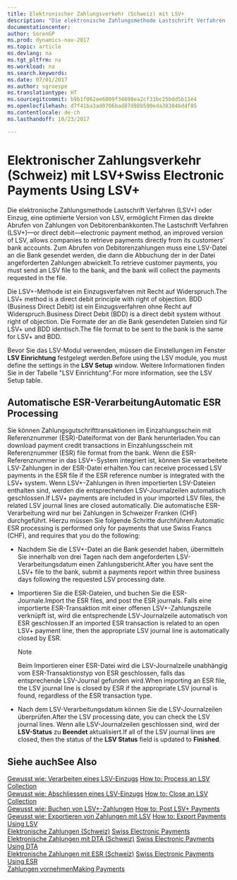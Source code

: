 ```yaml
---
title: Elektronischer Zahlungsverkehr (Schweiz) mit LSV+
description: "Die elektronische Zahlungsmethode Lastschrift Verfahren (LSV+) oder Einzug, eine optimierte Version von LSV, ermöglicht Firmen das direkte Abrufen von Zahlungen von Debitorenbankkonten. Zum Abrufen von Debitorenzahlungen muss eine LSV-Datei an die Bank gesendet werden, die dann die Abbuchung der in der Datei angeforderten Zahlungen abwickelt."
documentationcenter: 
author: SorenGP
ms.prod: dynamics-nav-2017
ms.topic: article
ms.devlang: na
ms.tgt_pltfrm: na
ms.workload: na
ms.search.keywords: 
ms.date: 07/01/2017
ms.author: sgroespe
ms.translationtype: HT
ms.sourcegitcommit: b9b1f062ee6009f34698ea2cf33bc25bdd5b11e4
ms.openlocfilehash: d7f41ba3ad0706bad87d98b590eda38304bddf85
ms.contentlocale: de-ch
ms.lasthandoff: 10/23/2017

---
```

# <a name="swiss-electronic-payments-using-lsv"></a><span data-ttu-id="6e5e9-104">Elektronischer Zahlungsverkehr (Schweiz) mit LSV+</span><span class="sxs-lookup"><span data-stu-id="6e5e9-104">Swiss Electronic Payments Using LSV+</span></span>
<span data-ttu-id="6e5e9-105">Die elektronische Zahlungsmethode Lastschrift Verfahren (LSV+) oder Einzug, eine optimierte Version von LSV, ermöglicht Firmen das direkte Abrufen von Zahlungen von Debitorenbankkonten.</span><span class="sxs-lookup"><span data-stu-id="6e5e9-105">The Lastschrift Verfahren (LSV+)—or direct debit—electronic payment method, an improved version of LSV, allows companies to retrieve payments directly from its customers’ bank accounts.</span></span> <span data-ttu-id="6e5e9-106">Zum Abrufen von Debitorenzahlungen muss eine LSV-Datei an die Bank gesendet werden, die dann die Abbuchung der in der Datei angeforderten Zahlungen abwickelt.</span><span class="sxs-lookup"><span data-stu-id="6e5e9-106">To retrieve customer payments, you must send an LSV file to the bank, and the bank will collect the payments requested in the file.</span></span>  

<span data-ttu-id="6e5e9-107">Die LSV+-Methode ist ein Einzugsverfahren mit Recht auf Widerspruch.</span><span class="sxs-lookup"><span data-stu-id="6e5e9-107">The LSV+ method is a direct debit principle with right of objection.</span></span> <span data-ttu-id="6e5e9-108">BDD (Business Direct Debit) ist ein Einzugsverfahren ohne Recht auf Widerspruch.</span><span class="sxs-lookup"><span data-stu-id="6e5e9-108">Business Direct Debit (BDD) is a direct debit system without right of objection.</span></span> <span data-ttu-id="6e5e9-109">Die Formate der an die Bank gesendeten Dateien sind für LSV+ und BDD identisch.</span><span class="sxs-lookup"><span data-stu-id="6e5e9-109">The file format to be sent to the bank is the same for LSV+ and BDD.</span></span>  

<span data-ttu-id="6e5e9-110">Bevor Sie das LSV-Modul verwenden, müssen die Einstellungen im Fenster **LSV Einrichtung** festgelegt werden.</span><span class="sxs-lookup"><span data-stu-id="6e5e9-110">Before using the LSV module, you must define the settings in the **LSV Setup** window.</span></span> <span data-ttu-id="6e5e9-111">Weitere Informationen finden Sie in der Tabelle "LSV Einrichtung".</span><span class="sxs-lookup"><span data-stu-id="6e5e9-111">For more information, see the LSV Setup table.</span></span>  

## <a name="automatic-esr-processing"></a><span data-ttu-id="6e5e9-112">Automatische ESR-Verarbeitung</span><span class="sxs-lookup"><span data-stu-id="6e5e9-112">Automatic ESR Processing</span></span>  
<span data-ttu-id="6e5e9-113">Sie können Zahlungsgutschrifttransaktionen im Einzahlungsschein mit Referenznummer (ESR)-Dateiformat von der Bank herunterladen.</span><span class="sxs-lookup"><span data-stu-id="6e5e9-113">You can download payment credit transactions in Einzahlungsschein mit Referenznummer (ESR) file format from the bank.</span></span> <span data-ttu-id="6e5e9-114">Wenn die ESR-Referenznummer in das LSV+-System integriert ist, können Sie verarbeitete LSV-Zahlungen in der ESR-Datei erhalten.</span><span class="sxs-lookup"><span data-stu-id="6e5e9-114">You can receive processed LSV payments in the ESR file if the ESR reference number is integrated with the LSV+ system.</span></span> <span data-ttu-id="6e5e9-115">Wenn LSV+-Zahlungen in Ihren importierten LSV-Dateien enthalten sind, werden die entsprechenden LSV-Journalzeilen automatisch geschlossen.</span><span class="sxs-lookup"><span data-stu-id="6e5e9-115">If LSV+ payments are included in your imported LSV files, the related LSV journal lines are closed automatically.</span></span> <span data-ttu-id="6e5e9-116">Die automatische ESR-Verarbeitung wird nur bei Zahlungen in Schweizer Franken (CHF) durchgeführt. Hierzu müssen Sie folgende Schritte durchführen:</span><span class="sxs-lookup"><span data-stu-id="6e5e9-116">Automatic ESR processing is performed only for payments that use Swiss Francs (CHF), and requires that you do the following:</span></span>  

- <span data-ttu-id="6e5e9-117">Nachdem Sie die LSV+-Datei an die Bank gesendet haben, übermitteln Sie innerhalb von drei Tagen nach dem angeforderten LSV-Verarbeitungsdatum einen Zahlungsbericht.</span><span class="sxs-lookup"><span data-stu-id="6e5e9-117">After you have sent the LSV+ file to the bank, submit a payments report within three business days following the requested LSV processing date.</span></span>  

- <span data-ttu-id="6e5e9-118">Importieren Sie die ESR-Dateien, und buchen Sie die ESR-Journale.</span><span class="sxs-lookup"><span data-stu-id="6e5e9-118">Import the ESR files, and post the ESR journals.</span></span> <span data-ttu-id="6e5e9-119">Falls eine importierte ESR-Transaktion mit einer offenen LSV+-Zahlungszeile verknüpft ist, wird die entsprechende LSV-Journalzeile automatisch von ESR geschlossen.</span><span class="sxs-lookup"><span data-stu-id="6e5e9-119">If an imported ESR transaction is related to an open LSV+ payment line, then the appropriate LSV journal line is automatically closed by ESR.</span></span>  

    > [!NOTE]  
    >  <span data-ttu-id="6e5e9-120">Beim Importieren einer ESR-Datei wird die LSV-Journalzeile unabhängig vom ESR-Transaktionstyp von ESR geschlossen, falls das entsprechende LSV-Journal gefunden wird.</span><span class="sxs-lookup"><span data-stu-id="6e5e9-120">When importing an ESR file, the LSV journal line is closed by ESR if the appropriate LSV journal is found, regardless of the ESR transaction type.</span></span>  

- <span data-ttu-id="6e5e9-121">Nach dem LSV-Verarbeitungsdatum können Sie die LSV-Journalzeilen überprüfen.</span><span class="sxs-lookup"><span data-stu-id="6e5e9-121">After the LSV processing date, you can check the LSV journal lines.</span></span> <span data-ttu-id="6e5e9-122">Wenn alle LSV-Journalzeilen geschlossen sind, wird der **LSV-Status** zu **Beendet** aktualisiert.</span><span class="sxs-lookup"><span data-stu-id="6e5e9-122">If all of the LSV journal lines are closed, then the status of the **LSV Status** field is updated to  **Finished**.</span></span>  

## <a name="see-also"></a><span data-ttu-id="6e5e9-123">Siehe auch</span><span class="sxs-lookup"><span data-stu-id="6e5e9-123">See Also</span></span>  
 <span data-ttu-id="6e5e9-124">[Gewusst wie: Verarbeiten eines LSV-Einzugs](how-to-process-an-lsv-collection.md) </span><span class="sxs-lookup"><span data-stu-id="6e5e9-124">[How to: Process an LSV Collection](how-to-process-an-lsv-collection.md) </span></span>  
 <span data-ttu-id="6e5e9-125">[Gewusst wie: Abschliessen eines LSV-Einzugs](how-to-close-an-lsv-collection.md) </span><span class="sxs-lookup"><span data-stu-id="6e5e9-125">[How to: Close an LSV Collection](how-to-close-an-lsv-collection.md) </span></span>  
 <span data-ttu-id="6e5e9-126">[Gewusst wie: Buchen von LSV+-Zahlungen](how-to-post-lsv-payments.md) </span><span class="sxs-lookup"><span data-stu-id="6e5e9-126">[How to: Post LSV+ Payments](how-to-post-lsv-payments.md) </span></span>  
 <span data-ttu-id="6e5e9-127">[Gewusst wie: Exportieren von Zahlungen mit LSV](how-to-export-payments-using-lsv.md) </span><span class="sxs-lookup"><span data-stu-id="6e5e9-127">[How to: Export Payments Using LSV](how-to-export-payments-using-lsv.md) </span></span>  
 <span data-ttu-id="6e5e9-128">[Elektronische Zahlungen (Schweiz)](swiss-electronic-payments.md) </span><span class="sxs-lookup"><span data-stu-id="6e5e9-128">[Swiss Electronic Payments](swiss-electronic-payments.md) </span></span>  
 <span data-ttu-id="6e5e9-129">[Elektronische Zahlungen mit DTA (Schweiz)](swiss-electronic-payments-using-dta.md) </span><span class="sxs-lookup"><span data-stu-id="6e5e9-129">[Swiss Electronic Payments Using DTA](swiss-electronic-payments-using-dta.md) </span></span>  
 <span data-ttu-id="6e5e9-130">[Elektronische Zahlungen mit ESR (Schweiz)](swiss-electronic-payments-using-esr.md) </span><span class="sxs-lookup"><span data-stu-id="6e5e9-130">[Swiss Electronic Payments Using ESR](swiss-electronic-payments-using-esr.md) </span></span>  
 [<span data-ttu-id="6e5e9-131">Zahlungen vornehmen</span><span class="sxs-lookup"><span data-stu-id="6e5e9-131">Making Payments</span></span>](../../payables-make-payments.md)

